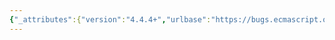 ```yaml
---
{"_attributes":{"version":"4.4.4+","urlbase":"https://bugs.ecmascript.org/","maintainer":"dherman@mozilla.com"},"bug":{"bug_id":4366,"creation_ts":"2015-05-18 04:14:00 -0700","short_desc":"4.3.19 String object coercion","delta_ts":"2015-05-21 08:51:02 -0700","product":"Draft for 7th Edition","component":"Deferred from 6th edition","version":"unspecified","rep_platform":"All","op_sys":"All","bug_status":"CONFIRMED","see_also":"https://bugs.ecmascript.org/show_bug.cgi?id=4367","priority":"Normal","bug_severity":"enhancement","everconfirmed":true,"reporter":{"uid":"mimaen","name":"Miguel Macías"},"assigned_to":{"uid":"allen","name":"Allen Wirfs-Brock"},"long_desc":[{"commentid":14411,"comment_count":0,"who":{"uid":"mimaen","name":"Miguel Macías"},"bug_when":"2015-05-18 04:14:03 -0700","thetext":"\"A String object can be coerced to a String value by calling the String constructor as a function (21.1.1.1)\"\n\nMaybe it could be similar to the Boolean object definition:\n\n\"A String object can be coerced to a String value\"\n\nOr maybe it could be more precise:\n\n\"A String object can be coerced to a String value by calling the valueOf method\"\n\nSimilar problem at 4.3.22 (Number Object) definition."}]}}
---
```

